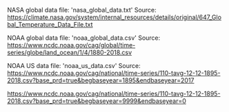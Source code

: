 NASA global data file: 'nasa_global_data.txt'
Source:
https://climate.nasa.gov/system/internal_resources/details/original/647_Global_Temperature_Data_File.txt

NOAA global data file: 'noaa_global_data.csv'
Source:
https://www.ncdc.noaa.gov/cag/global/time-series/globe/land_ocean/1/4/1880-2018.csv

NOAA US data file: 'noaa_us_data.csv'
Source:
https://www.ncdc.noaa.gov/cag/national/time-series/110-tavg-12-12-1895-2018.csv?base_prd=true&begbaseyear=1895&endbaseyear=2017

https://www.ncdc.noaa.gov/cag/national/time-series/110-tavg-12-12-1895-2018.csv?base_prd=true&begbaseyear=9999&endbaseyear=0
